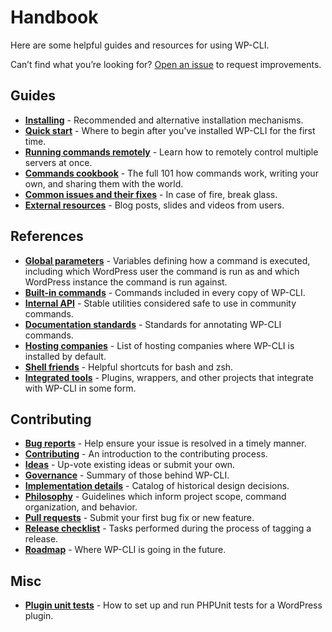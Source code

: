 # Handbook

Here are some helpful guides and resources for using WP-CLI.

Can’t find what you’re looking for? [Open an issue](https://github.com/wp-cli/handbook/issues) to request improvements.

## Guides

* **[Installing](https://make.wordpress.org/cli/handbook/installing/)** - Recommended and alternative installation mechanisms.
* **[Quick start](https://make.wordpress.org/cli/handbook/quick-start/)** - Where to begin after you've installed WP-CLI for the first time.
* **[Running commands remotely](https://make.wordpress.org/cli/handbook/running-commands-remotely/)** - Learn how to remotely control multiple servers at once. 
* **[Commands cookbook](https://make.wordpress.org/cli/handbook/commands-cookbook/)** - The full 101 how commands work, writing your own, and sharing them with the world.
* **[Common issues and their fixes](https://make.wordpress.org/cli/handbook/common-issues/)** - In case of fire, break glass.
* **[External resources](https://make.wordpress.org/cli/handbook/external-resources/)** - Blog posts, slides and videos from users.

## References

* **[Global parameters](https://make.wordpress.org/cli/handbook/config/)** - Variables defining how a command is executed, including which WordPress user the command is run as and which WordPress instance the command is run against.
* **[Built-in commands](https://developer.wordpress.org/cli/commands/)** - Commands included in every copy of WP-CLI.
* **[Internal API](https://wp-cli.org/docs/internal-api/)** - Stable utilities considered safe to use in community commands.
* **[Documentation standards](https://make.wordpress.org/cli/handbook/documentation-standards/)** - Standards for annotating WP-CLI commands.
* **[Hosting companies](https://make.wordpress.org/cli/handbook/hosting-companies/)** - List of hosting companies where WP-CLI is installed by default.
* **[Shell friends](https://make.wordpress.org/cli/handbook/shell-friends/)** - Helpful shortcuts for bash and zsh.
* **[Integrated tools](https://make.wordpress.org/cli/handbook/tools/)** - Plugins, wrappers, and other projects that integrate with WP-CLI in some form.

## Contributing

* **[Bug reports](https://make.wordpress.org/cli/handbook/bug-reports/)** - Help ensure your issue is resolved in a timely manner.
* **[Contributing](https://make.wordpress.org/cli/handbook/contributing/)** - An introduction to the contributing process.
* **[Ideas](https://github.com/wp-cli/ideas)** - Up-vote existing ideas or submit your own.
* **[Governance](https://make.wordpress.org/cli/handbook/governance/)** - Summary of those behind WP-CLI.
* **[Implementation details](https://make.wordpress.org/cli/handbook/implementation-details/)** - Catalog of historical design decisions.
* **[Philosophy](https://make.wordpress.org/cli/handbook/philosophy/)** - Guidelines which inform project scope, command organization, and behavior.
* **[Pull requests](https://make.wordpress.org/cli/handbook/pull-requests/)** - Submit your first bug fix or new feature.
* **[Release checklist](https://make.wordpress.org/cli/handbook/release-checklist/)** - Tasks performed during the process of tagging a release.
* **[Roadmap](https://make.wordpress.org/cli/handbook/roadmap/)** - Where WP-CLI is going in the future.

## Misc

* **[Plugin unit tests](https://make.wordpress.org/cli/handbook/plugin-unit-tests/)** - How to set up and run PHPUnit tests for a WordPress plugin.
